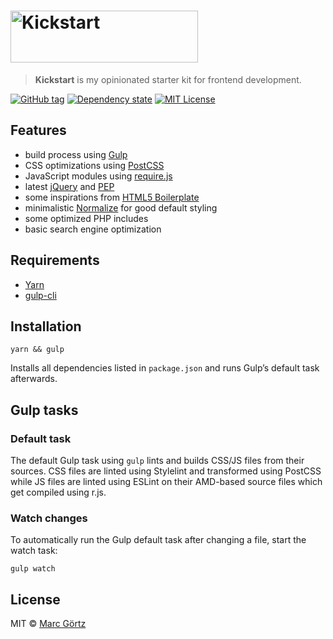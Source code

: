 # <img src="https://cdn.rawgit.com/Dreamseer/kickstart/master/htdocs/assets/img/kickstart.svg" alt="Kickstart" width="300" height="83">

> **Kickstart** is my opinionated starter kit for frontend development.

[![GitHub tag](https://img.shields.io/github/tag/dreamseer/kickstart.svg?maxAge=2592000)]()
[![Dependency state](https://img.shields.io/david/dev/dreamseer/kickstart.svg?maxAge=2592000)]()
[![MIT License](https://img.shields.io/github/license/dreamseer/kickstart.svg?maxAge=2592000)]()

## Features

* build process using [Gulp](https://gulpjs.com/)
* CSS optimizations using [PostCSS](http://postcss.org/)
* JavaScript modules using [require.js](http://www.requirejs.org/)
* latest [jQuery](https://jquery.com/) and [PEP](https://github.com/jquery/PEP)
* some inspirations from [HTML5 Boilerplate](https://html5boilerplate.com)
* minimalistic [Normalize](https://necolas.github.io/normalize.css/) for good
  default styling
* some optimized PHP includes
* basic search engine optimization

## Requirements

* [Yarn](https://yarnpkg.com/)
* [gulp-cli](https://gulpjs.com/)

## Installation

```
yarn && gulp
```

Installs all dependencies listed in `package.json` and runs Gulp’s
default task afterwards.

## Gulp tasks

### Default task

The default Gulp task using `gulp` lints and builds CSS/JS files from their
sources. CSS files are linted using Stylelint and transformed using PostCSS
while JS files are linted using ESLint on their AMD-based source files which get
compiled using r.js.

### Watch changes

To automatically run the Gulp default task after changing a file, start the
watch task:

```
gulp watch
```

## License

MIT © [Marc Görtz](https://marcgoertz.de/)
